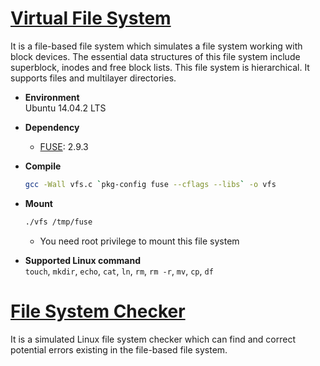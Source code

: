 # [Virtual File System](https://github.com/donghanglin/CS-GY-6233/blob/master/vfs.c)
It is a file-based file system which simulates a file system working with block devices. The essential data structures of this file system include superblock, inodes and free block lists. This file system is hierarchical. It supports files and multilayer directories. 

- **Environment**  
  Ubuntu 14.04.2 LTS
- **Dependency**
  - [FUSE](http://fuse.sourceforge.net): 2.9.3
- **Compile**  

  ```sh
  gcc -Wall vfs.c `pkg-config fuse --cflags --libs` -o vfs
  ```
- **Mount**

  ```sh
  ./vfs /tmp/fuse
  ```
  - You need root privilege to mount this file system
- **Supported Linux command**  
  `touch`, `mkdir`, `echo`, `cat`, `ln`, `rm`, `rm -r`, `mv`, `cp`, `df`

# [File System Checker](https://github.com/donghanglin/CS-GY-6233/blob/master/fsck.py)
It is a simulated Linux file system checker which can find and correct potential errors existing in the file-based file system.
